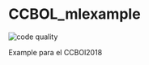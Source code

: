 # CCBOL_mlexample


![code quality](https://www.code-inspector.com/project/22548/score/svg)


Example para el CCBOl2018
